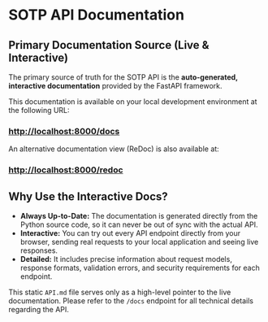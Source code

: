 # SOTP API Documentation

## Primary Documentation Source (Live & Interactive)

The primary source of truth for the SOTP API is the **auto-generated, interactive documentation** provided by the FastAPI framework.

This documentation is available on your local development environment at the following URL:

### [http://localhost:8000/docs](http://localhost:8000/docs)

An alternative documentation view (ReDoc) is also available at:

### [http://localhost:8000/redoc](http://localhost:8000/redoc)

## Why Use the Interactive Docs?

* **Always Up-to-Date:** The documentation is generated directly from the Python source code, so it can never be out of sync with the actual API.
* **Interactive:** You can try out every API endpoint directly from your browser, sending real requests to your local application and seeing live responses.
* **Detailed:** It includes precise information about request models, response formats, validation errors, and security requirements for each endpoint.

This static `API.md` file serves only as a high-level pointer to the live documentation. Please refer to the `/docs` endpoint for all technical details regarding the API.
